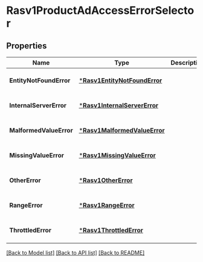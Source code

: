 # Rasv1ProductAdAccessErrorSelector

## Properties
Name | Type | Description | Notes
------------ | ------------- | ------------- | -------------
**EntityNotFoundError** | [***Rasv1EntityNotFoundError**](RASv1EntityNotFoundError.md) |  | [optional] [default to null]
**InternalServerError** | [***Rasv1InternalServerError**](RASv1InternalServerError.md) |  | [optional] [default to null]
**MalformedValueError** | [***Rasv1MalformedValueError**](RASv1MalformedValueError.md) |  | [optional] [default to null]
**MissingValueError** | [***Rasv1MissingValueError**](RASv1MissingValueError.md) |  | [optional] [default to null]
**OtherError** | [***Rasv1OtherError**](RASv1OtherError.md) |  | [optional] [default to null]
**RangeError** | [***Rasv1RangeError**](RASv1RangeError.md) |  | [optional] [default to null]
**ThrottledError** | [***Rasv1ThrottledError**](RASv1ThrottledError.md) |  | [optional] [default to null]

[[Back to Model list]](../README.md#documentation-for-models) [[Back to API list]](../README.md#documentation-for-api-endpoints) [[Back to README]](../README.md)

